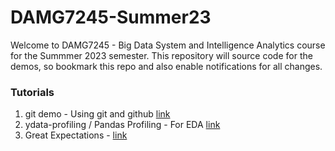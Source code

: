 # DAMG7245-Summer23

Welcome to DAMG7245 - Big Data System and Intelligence Analytics course for the Summmer 2023 semester.
This repository will source code for the demos, so bookmark this repo and also enable notifications for all changes.

### Tutorials

1. git demo - Using git and github [link](./git_demo/)
2. ydata-profiling / Pandas Profiling - For EDA [link](./ydata-profiling/)
3. Great Expectations - [link](./gx)
